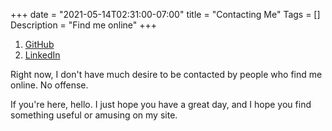 +++
date = "2021-05-14T02:31:00-07:00"
title = "Contacting Me"
Tags = []
Description = "Find me online"
+++

1. [GitHub](https://github.com/tylermumford)
1. [LinkedIn](https://www.linkedin.com/in/tymumford)

Right now, I don't have much desire to be contacted by people who find me online. No offense.

If you're here, hello. I just hope you have a great day, and I hope you find something useful
or amusing on my site.
